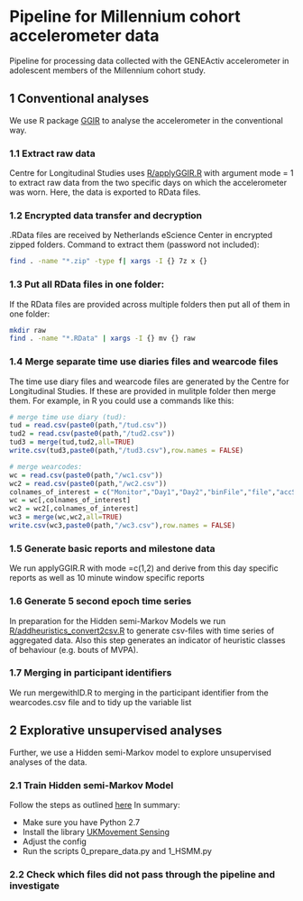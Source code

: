 # Pipeline for Millennium cohort accelerometer data

Pipeline for processing data collected with the GENEActiv accelerometer in adolescent members of the Millennium cohort study.

## 1 Conventional analyses
We use R package [GGIR](https://github.com/wadpac/GGIR) to analyse the accelerometer in the conventional way.

### 1.1 Extract raw data

Centre for Longitudinal Studies uses [R/applyGGIR.R](R/applyGGIR.R) with argument mode = 1 to extract raw data from the two specific days on which the accelerometer was worn. Here, the data is exported to RData files.

### 1.2 Encrypted data transfer and decryption
.RData files are received by Netherlands eScience Center in encrypted zipped folders. Command to extract them (password not included):
```bash
find . -name "*.zip" -type f| xargs -I {} 7z x {}
```

### 1.3 Put all RData files in one folder:
If the RData files are provided across multiple folders then put all of them in one folder:
```bash
mkdir raw
find . -name "*.RData" | xargs -I {} mv {} raw
```

### 1.4 Merge separate time use diaries files and wearcode files

The time use diary files and wearcode files are generated by the Centre for Longitudinal Studies. If these are provided in mulitple folder then merge them. For example, in R you could use a commands like this:
```R
# merge time use diary (tud):
tud = read.csv(paste0(path,"/tud.csv"))
tud2 = read.csv(paste0(path,"/tud2.csv"))
tud3 = merge(tud,tud2,all=TRUE)
write.csv(tud3,paste0(path,"/tud3.csv"),row.names = FALSE)

# merge wearcodes:
wc = read.csv(paste0(path,"/wc1.csv"))
wc2 = read.csv(paste0(path,"/wc2.csv"))
colnames_of_interest = c("Monitor","Day1","Day2","binFile","file","accSmallID")
wc = wc[,colnames_of_interest]
wc2 = wc2[,colnames_of_interest]
wc3 = merge(wc,wc2,all=TRUE)
write.csv(wc3,paste0(path,"/wc3.csv"),row.names = FALSE)
```

### 1.5 Generate basic reports and milestone data

We run applyGGIR.R with mode =c(1,2) and derive from this day specific reports as well as 10 minute window specific reports

### 1.6 Generate 5 second epoch time series

In preparation for  the Hidden semi-Markov Models we run [R/addheuristics_convert2csv.R](R/addheuristics_convert2csv.R) to generate csv-files with time series of aggregated data. Also this step generates an indicator of heuristic classes of behaviour (e.g. bouts of MVPA).


### 1.7 Merging in participant identifiers
We run mergewithID.R to merging in the participant identifier from the wearcodes.csv file and to tidy up the variable list


## 2 Explorative unsupervised analyses
Further, we use a Hidden semi-Markov model to explore unsupervised analyses of the data.


### 2.1 Train Hidden semi-Markov Model

Follow the steps as outlined [here](python/README.md)
In summary:

- Make sure you have Python 2.7
- Install the library [UKMovement Sensing](https://github.com/NLeSC/UKMovementSensing/)
- Adjust the config
- Run the scripts 0_prepare_data.py and 1_HSMM.py

### 2.2 Check which files did not pass through the pipeline and investigate
